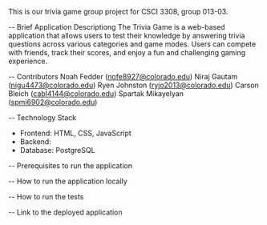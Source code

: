 This is our trivia game group project for CSCI 3308, group 013-03.

-- Brief Application Descriptiong
The Trivia Game is a web-based application that allows users to test their knowledge by answering trivia questions across various categories and game modes. Users can compete with friends, track their scores, and enjoy a fun and challenging gaming experience.

-- Contributors
Noah Fedder (nofe8927@colorado.edu)
Niraj Gautam (nigu4473@colorado.edu) 
Ryen Johnston (ryjo2013@colorado.edu)
Carson Bleich (cabl4144@colorado.edu)
Spartak Mikayelyan (spmi6902@colorado.edu)

-- Technology Stack
- Frontend: HTML, CSS, JavaScript
- Backend: 
- Database: PostgreSQL

-- Prerequisites to run the application

-- How to run the application locally

-- How to run the tests

-- Link to the deployed application